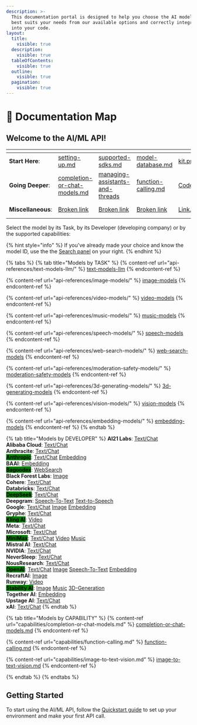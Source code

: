 ```yaml
---
description: >-
  This documentation portal is designed to help you choose the AI model that
  best suits your needs from our available options and correctly integrate it
  into your code.
layout:
  title:
    visible: true
  description:
    visible: true
  tableOfContents:
    visible: true
  outline:
    visible: true
  pagination:
    visible: true
---
```


# 🧭 Documentation Map

## Welcome to the AI/ML API!

<table data-view="cards"><thead><tr><th></th><th data-type="content-ref"></th><th data-type="content-ref"></th><th data-type="content-ref"></th><th data-hidden data-type="files"></th><th data-hidden data-card-cover data-type="files"></th></tr></thead><tbody><tr><td><strong>Start Here</strong>:</td><td><a href="quickstart/setting-up.md">setting-up.md</a></td><td><a href="quickstart/supported-sdks.md">supported-sdks.md</a></td><td><a href="api-references/model-database/model-database.md">model-database.md</a></td><td><a href=".gitbook/assets/kit.png">kit.png</a></td><td><a href=".gitbook/assets/Group 39481.png">Group 39481.png</a></td></tr><tr><td><strong>Going Deeper</strong>:</td><td><a href="capabilities/completion-or-chat-models.md">completion-or-chat-models.md</a></td><td><a href="capabilities/managing-assistants-and-threads/">managing-assistants-and-threads</a></td><td><a href="capabilities/function-calling.md">function-calling.md</a></td><td><a href=".gitbook/assets/Code.png">Code.png</a></td><td><a href=".gitbook/assets/Group 39482.png">Group 39482.png</a></td></tr><tr><td><strong>Miscellaneous</strong>:</td><td><a href="broken-reference">Broken link</a></td><td><a href="broken-reference">Broken link</a></td><td><a href="broken-reference">Broken link</a></td><td><a href=".gitbook/assets/Link.png">Link.png</a></td><td><a href=".gitbook/assets/Group 39483.png">Group 39483.png</a></td></tr></tbody></table>

Select the model by its Task, by its Developer (developing company) or by the supported capabilities:

{% hint style="info" %}
If you've already made your choice and know the model ID, use the the [Search panel](https://docs.aimlapi.com/?q=) on your right.
{% endhint %}

{% tabs %}
{% tab title="Models by TASK" %}
{% content-ref url="api-references/text-models-llm/" %}
[text-models-llm](api-references/text-models-llm/)
{% endcontent-ref %}

{% content-ref url="api-references/image-models/" %}
[image-models](api-references/image-models/)
{% endcontent-ref %}

{% content-ref url="api-references/video-models/" %}
[video-models](api-references/video-models/)
{% endcontent-ref %}

{% content-ref url="api-references/music-models/" %}
[music-models](api-references/music-models/)
{% endcontent-ref %}

{% content-ref url="api-references/speech-models/" %}
[speech-models](api-references/speech-models/)
{% endcontent-ref %}

{% content-ref url="api-references/web-search-models/" %}
[web-search-models](api-references/web-search-models/)
{% endcontent-ref %}

{% content-ref url="api-references/moderation-safety-models/" %}
[moderation-safety-models](api-references/moderation-safety-models/)
{% endcontent-ref %}

{% content-ref url="api-references/3d-generating-models/" %}
[3d-generating-models](api-references/3d-generating-models/)
{% endcontent-ref %}

{% content-ref url="api-references/vision-models/" %}
[vision-models](api-references/vision-models/)
{% endcontent-ref %}

{% content-ref url="api-references/embedding-models/" %}
[embedding-models](api-references/embedding-models/)
{% endcontent-ref %}
{% endtab %}

{% tab title="Models by DEVELOPER" %}
**AI21 Labs**: [Text/Chat](api-references/text-models-llm/AI21-Labs/)\
**Alibaba Cloud**: [Text/Chat](api-references/text-models-llm/Alibaba-Cloud/)\
**Anthracite**: [Text/Chat](api-references/text-models-llm/Anthracite/)\
<mark style="background-color:green;">**Anthropic**</mark>: [Text/Chat](api-references/text-models-llm/Anthropic/) [Embedding](api-references/embedding-models/Anthropic/)\
**BAAI**: [Embedding](api-references/embedding-models/BAAI/)\
<mark style="background-color:green;">**Bagoodex**</mark>: [WebSearch](api-references/web-search-models/bagoodex/)\
**Black Forest Labs**: [Image](api-references/image-models/Black-Forest-Labs/)\
**Cohere**: [Text/Chat](api-references/text-models-llm/Cohere/)\
**Databricks**: [Text/Chat](api-references/text-models-llm/Databricks/)\
<mark style="background-color:green;">**DeepSeek**</mark>: [Text/Chat](api-references/text-models-llm/DeepSeek/)\
**Deepgram**: [Speech-To-Text](api-references/speech-voice-models/stt/Deepgram/) [Text-to-Speech](api-references/speech-voice-models/tts/Deepgram/)\
**Google**: [Text/Chat](api-references/text-models-llm/Google/) [Image](api-references/image-models/Google/) [Embedding](api-references/embedding-models/Google/)\
**Gryphe**: [Text/Chat](api-references/text-models-llm/Gryphe/)\
<mark style="background-color:green;">**Kling AI**</mark>: [Video](api-references/video-models/Kling-AI/)\
**Meta**: [Text/Chat](api-references/text-models-llm/Meta/)\
**Microsoft**: [Text/Chat](api-references/text-models-llm/Microsoft/)\
<mark style="background-color:green;">**MiniMax**</mark>: [Text/Chat](api-references/text-models-llm/MiniMax/) [Video](api-references/video-models/MiniMax/) [Music](api-references/music-models/MiniMax/)\
**Mistral AI**: [Text/Chat](api-references/text-models-llm/Mistral-AI/)\
**NVIDIA**: [Text/Chat](api-references/text-models-llm/NVIDIA/)\
**NeverSleep**: [Text/Chat](api-references/text-models-llm/NeverSleep/)\
**NousResearch**: [Text/Chat](api-references/text-models-llm/NousResearch/)\
<mark style="background-color:green;">**OpenAI**</mark>: [Text/Chat](api-references/text-models-llm/OpenAI/) [Image](api-references/image-models/OpenAI/) [Speech-To-Text](api-references/speech-voice-models/stt/OpenAI/) [Embedding](api-references/embedding-models/OpenAI/)\
**RecraftAI**: [Image](api-references/image-models/RecraftAI/)\
**Runway**: [Video](api-references/video-models/runway/)\
<mark style="background-color:green;">**Stability AI**</mark>: [Image](api-references/image-models/Stability-AI/) [Music](api-references/music-models/Stability-AI/) [3D-Generation](api-references/3d-generating-models/Stability-AI/)\
**Together AI**: [Embedding](api-references/embedding-models/Together-AI/)\
**Upstage AI**: [Text/Chat](api-references/text-models-llm/Upstage-AI/)\
**xAI**: [Text/Chat](api-references/text-models-llm/xAI/)
{% endtab %}

{% tab title="Models by CAPABILITY" %}
{% content-ref url="capabilities/completion-or-chat-models.md" %}
[completion-or-chat-models.md](capabilities/completion-or-chat-models.md)
{% endcontent-ref %}

{% content-ref url="capabilities/function-calling.md" %}
[function-calling.md](capabilities/function-calling.md)
{% endcontent-ref %}

{% content-ref url="capabilities/image-to-text-vision.md" %}
[image-to-text-vision.md](capabilities/image-to-text-vision.md)
{% endcontent-ref %}


{% endtab %}
{% endtabs %}

## Getting Started

To start using the AI/ML API, follow the [Quickstart guide](quickstart/setting-up.md) to set up your environment and make your first API call.
